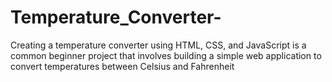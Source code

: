 # Temperature_Converter-
Creating a temperature converter using HTML, CSS, and JavaScript is a common beginner project that involves building a simple web application to convert temperatures between Celsius and Fahrenheit
